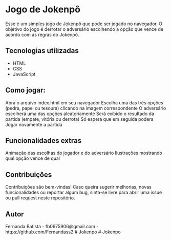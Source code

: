 # Jogo de Jokenpô

Esse é um simples jogo de Jokenpô que pode ser jogado no navegador. O objetivo do jogo é derrotar o adversário escolhendo a opção que vence de acordo com as regras do Jokenpô.

<h2>Tecnologias utilizadas</h2>
<ul>
    <li>HTML</li>
    <li>CSS</li>
    <li>JavaScript</li>
</ul>

<h2>Como jogar:</h2>
Abra o arquivo index.html em seu navegador
Escolha uma das três opções (pedra, papel ou tesoura) clicando na imagem correspondente
O adversário escolherá uma das opções aleatoriamente
Será exibido o resultado da partida (empate, vitória ou derrota)
Só espera que em seguida podera Jogar novamente a partida

<h2>Funcionalidades extras</h2>
Animação das escolhas do jogador e do adversário
Ilustrações mostrando qual opção vence de qual

<h2>Contribuições</h2>
Contribuições são bem-vindas! Caso queira sugerir melhorias, novas funcionalidades ou reportar algum bug, sinta-se livre para abrir uma issue ou pull request neste repositório.

<h2>Autor</h2>
Fernanda Batista - fb0975906@gmail.com - https://github.com/Fernandass2
#   J o k e n p o  
 #   J o k e n p o  
 